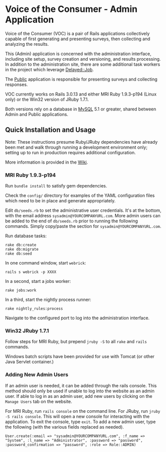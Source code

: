 # Voice of the Consumer - Admin Application

Voice of the Consumer (VOC) is a pair of Rails applications collectively
capable of first generating and presenting surveys, then collecting and
analyzing the results.

This (Admin) application is concerned with the administration interface,
including site setup, survey creation and versioning, and results processing.
In addition to the administration site, there are some additional task
workers in the project which leverage [Delayed::Job](https://github.com/collectiveidea/delayed_job#delayedjob--).

The [Public](https://github.com/HHS/voc-public) application is responsible for presenting surveys and collecting
responses.

VOC currently works on Rails 3.0.13 and either MRI Ruby 1.9.3-p194 (Linux only)
or the Win32 version of JRuby 1.7.1.

Both versions rely on a database in [MySQL](http://www.mysql.com/) 5.1 or
greater, shared between Admin and Public applications.

## Quick Installation and Usage

Note: These instructions presume Ruby/JRuby dependencies have already been met
and walk through running a development environment only; setting up to run in
production requires additional configuration.

More information is provided in the [Wiki](https://github.com/HHS/voc-admin/wiki).

### MRI Ruby 1.9.3-p194

Run `bundle install` to satisfy gem dependencies.

Check the `config/` directory for examples of the YAML configuration files which
need to be in place and generate appropriately.

Edit `db/seeds.rb` to set the administrative user credentials. It's at the bottom, with the email address `sysadmin@YOURCOMPANYURL.com`. More admin users can be added to the end of `db/seeds.rb` prior to running the following commands. Simply copy/paste the section for `sysadmin@YOURCOMPANYURL.com`.

Run database tasks:

    rake db:create
    rake db:migrate
    rake db:seed

In one command window, start `webrick`:

    rails s webrick -p XXXX

In a second, start a jobs worker:

    rake jobs:work

In a third, start the nightly process runner:

    rake nightly_rules:process

Navigate to the configured port to log into the administration interface.

### Win32 JRuby 1.7.1

Follow steps for MRI Ruby, but prepend `jruby -S` to all `rake` and
`rails` commands.

Windows batch scripts have been provided for use with Tomcat (or other Java
Servlet container.)

### Adding New Admin Users

If an admin user is needed, it can be added through the rails console. This method should only be used if unable to log into the website as an admin user. If able to log in as an admin user, add new users by clicking on the `Manage Users` tab on the website.

For MRI Ruby, run `rails console` on the command line. For JRuby, run `jruby -S rails console`. This will open a new console for interacting with the application. To exit the console, type `exit`. To add a new admin user, type the following (with the various fields replaced as needed).

```
User.create(:email => "sysadmin@YOURCOMPANYURL.com", :f_name => "System", :l_name => "Administrator", :password => "password", :password_confirmation => "password", :role => Role::ADMIN)
```
